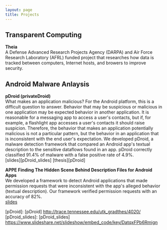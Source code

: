```yaml
---
layout: page
title: Projects
---
```


## __Transparent Computing__

__Theia__  
A Defense Advanced Research Projects Agency (DARPA) and Air Force Research Laboratory (AFRL) funded project that researches how data is tracked between computers, Internet hosts, and browers to improve security.


## __Android Malware Anlaysis__

__pDroid (privateDroid)__  
What makes an application malicious? For the Android platform, this is a difficult question to answer. Behavior that may be suspicious or malicious in one application may be expected behavior in another application. It is reasonable for a messaging app to access a user's contacts, but if, for example, a flashlight app accesses a user's contacts it should raise suspicion. Therefore, the behavior that makes an application potentially malicious is not a particular pattern, but the behavior in an application that is inconsistent with the end user's expectation. We developed pDroid, a malware detection framework that compared an Android app's textual description to the sensitive dataflows found in an app. pDroid correctly classified 91.4% of malware with a false positive rate of 4.9%.  
[slides][pDroid_slides] [thesis][pDroid]

__APPE  Finding The Hidden Scene Behind Description Files for Android Apps__  
We developed a framework to detect Android applications that made permission requests that were inconsistent with the app's alleged behavior (textual description). Our framework verified permission requests with an accuracy of 82%.  
[slides][APPE_PRESENTATION]

[appe_poster]: [APPE] "APPE"
[appe_presentation]: [APPE_PRES] "APPE_PRESENTATION"
[pDroid]: [pDroid] http://trace.tennessee.edu/utk_gradthes/4020/
[pDroid_slides]: [pDroid_slides] https://www.slideshare.net/slideshow/embed_code/key/DatqxFPb6Rmign
